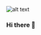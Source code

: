 ![alt text]([https://github.com/DylanCollinsCodes/[reponame]/blob/[branch]/image.jpg](https://github.com/DylanCollinsCodes/DylanCollinsCodes/blob/main/Banner.png))

### Hi there 👋

<!--
**DylanCollinsCodes/DylanCollinsCodes** is a ✨ _special_ ✨ repository because its `README.md` (this file) appears on your GitHub profile.

Here are some ideas to get you started:

- 🔭 I’m currently working on ...
- 🌱 I’m currently learning ...
- 👯 I’m looking to collaborate on ...
- 🤔 I’m looking for help with ...
- 💬 Ask me about ...
- 📫 How to reach me: ...
- 😄 Pronouns: ...
- ⚡ Fun fact: ...
-->
